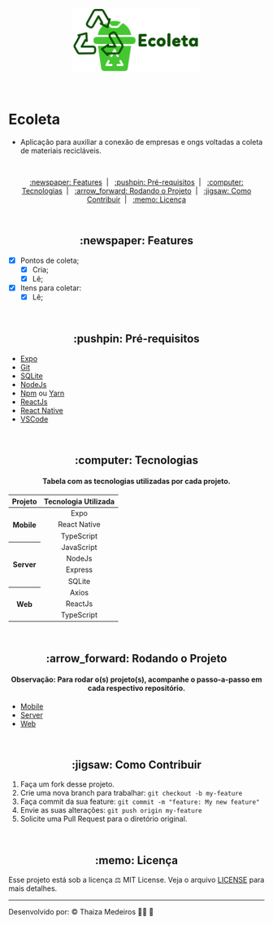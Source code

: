 <p align="center">
  <img src="imagens/ecoleta.png" alt="Ecoleta" title="Ecoleta" style="vertical-align:top; margin:6px 4px;" width="50%">
</p><br />

# Ecoleta

- Aplicação para auxiliar a conexão de empresas e ongs voltadas a coleta de materiais recicláveis.

<br />

<p align="center">
  <a href="#features"> :newspaper: Features</a>&nbsp;&nbsp;|&nbsp;&nbsp;
  <a href="#requisitos">:pushpin: Pré-requisitos</a>&nbsp;&nbsp;|&nbsp;&nbsp;
  <a href="#tecnologias">:computer: Tecnologias</a>&nbsp;&nbsp;|&nbsp;&nbsp;
  <a href="#rodando"> :arrow_forward: Rodando o Projeto</a>&nbsp;&nbsp;|&nbsp;&nbsp;
  <a href="#contribuir"> :jigsaw: Como Contribuir</a>&nbsp;&nbsp;|&nbsp;&nbsp;
  <a href="#licenca"> :memo: Licença</a>
</p>

<br />

<div id="features" align="center">
    <h2> :newspaper: Features</h2>
</div>

- [x] Pontos de coleta;
  - [x] Cria;
  - [x] Lê;
- [x] Itens para coletar:
  - [x] Lê;

<br />

<div id="requisitos" align="center">
    <h2> :pushpin: Pré-requisitos</h2>
</div>

- [Expo](https://expo.io/)
- [Git](https://git-scm.com)
- [SQLite](https://www.sqlite.org/)
- [NodeJs](https://nodejs.org/)
- [Npm](https://www.npmjs.com/) ou [Yarn](https://yarnpkg.com/)
- [ReactJs](https://reactjs.org/)
- [React Native](https://reactnative.dev/)
- [VSCode](https://code.visualstudio.com/)

<br />

<div id="tecnologias" align="center">
    <h2> :computer: Tecnologias</h2>
</div>

<div id="#" align="center">
  <h4>
    Tabela com as tecnologias utilizadas por cada projeto.
  </h4>
</div>

<table class="table" align="center" style="text-align: center;">
  <thead>
    <tr>
      <th scope="col">Projeto</th>
      <th scope="col">Tecnologia Utilizada</th>
    </tr>
  </thead>
  <tbody>
    <tr>
      <th scope="row" rowspan="3">Mobile</th>
      <td>Expo</td>
    </tr>
    <tr><td>React Native</td></tr>
    <tr><td>TypeScript</td></tr>
    <tr>
      <th scope="row" rowspan="4">Server</th>
      <td>JavaScript</td>
    </tr>
    <tr><td>NodeJs</td></tr>
    <tr><td>Express</td></tr>
    <tr><td>SQLite</td></tr>
    <tr>
      <th scope="row" rowspan="3">Web</th>
      <td>Axios</td>
    </tr>
    <tr><td>ReactJs</td></tr>
    <tr><td>TypeScript</td></tr>
  </tbody>
</table>

<br />

<div id="rodando" align="center">
   <h2> :arrow_forward: Rodando o Projeto</h2>
</div>

<div id="#" align="center">
  <h4>
    <b>Observação:</b> Para rodar o(s) projeto(s), acompanhe o passo-a-passo em cada respectivo repositório.
  </h4>
</div>

- [Mobile](mobile)
- [Server](server)
- [Web](web)

<br />

<div id="contribuir" align="center">
    <h2> :jigsaw: Como Contribuir</h2>
</div>

1. Faça um fork desse projeto.
2. Crie uma nova branch para trabalhar: `git checkout -b my-feature`
3. Faça commit da sua feature: `git commit -m "feature: My new feature"`
4. Envie as suas alterações: `git push origin my-feature`
5. Solicite uma Pull Request para o diretório original.

<br />

<div id="licenca" align="center">
    <h2> :memo: Licença</h2>
</div>

Esse projeto está sob a licença :balance_scale: MIT License. Veja o arquivo [LICENSE](LICENSE) para mais detalhes.

---

Desenvolvido por: :copyright: Thaiza Medeiros :woman_technologist: :purple_heart:
